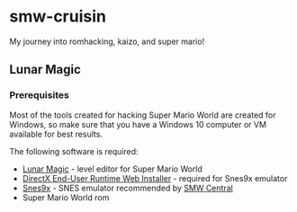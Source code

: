 # smw-cruisin
My journey into romhacking, kaizo, and super mario!

## Lunar Magic

### Prerequisites

Most of the tools created for hacking Super Mario World are created for Windows,
so make sure that you have a Windows 10 computer or VM available for best results.

The following software is required:

- [Lunar Magic](https://fusoya.eludevisibility.org/lm/program.html) - level editor for Super Mario World
- [DirectX End-User Runtime Web Installer](https://www.microsoft.com/en-us/download/details.aspx?id=35) - required for Snes9x emulator
- [Snes9x](https://github.com/snes9xgit/snes9x) - SNES emulator recommended by [SMW Central](https://www.smwcentral.net/?p=faq&page=1219813-emulators-and-roms)
- Super Mario World rom
